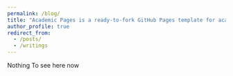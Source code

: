 ```yaml
---
permalink: /blog/
title: "Academic Pages is a ready-to-fork GitHub Pages template for academic personal websites"
author_profile: true
redirect_from: 
  - /posts/
  - /writings
---
```



Nothing To see here now
